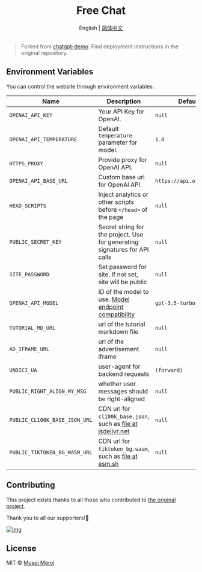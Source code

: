 <h1 align="center">Free Chat</h1>

<div align="center">English | <a href="./README.zh-CN.md">简体中文</a></div>

<br>

> Forked from [chatgpt-demo](https://github.com/anse-app/chatgpt-demo). Find deployment instructions in the original repository.

## Environment Variables

You can control the website through environment variables.

| Name | Description | Default |
| --- | --- | --- |
| `OPENAI_API_KEY` | Your API Key for OpenAI. | `null` |
| `OPENAI_API_TEMPERATURE` | Default `temperature` parameter for model. | `1.0` |
| `HTTPS_PROXY` | Provide proxy for OpenAI API. | `null` |
| `OPENAI_API_BASE_URL` | Custom base url for OpenAI API. | `https://api.openai.com` |
| `HEAD_SCRIPTS` | Inject analytics or other scripts before `</head>` of the page | `null` |
| `PUBLIC_SECRET_KEY` | Secret string for the project. Use for generating signatures for API calls | `null` |
| `SITE_PASSWORD` | Set password for site. If not set, site will be public | `null` |
| `OPENAI_API_MODEL` | ID of the model to use. [Model endpoint compatibility](https://platform.openai.com/docs/models/model-endpoint-compatibility) | `gpt-3.5-turbo-16k` |
| `TUTORIAL_MD_URL` | url of the tutorial markdown file | `null` |
| `AD_IFRAME_URL` | url of the advertisement iframe | `null` |
| `UNDICI_UA` | user-agent for backend requests | `(forward)` |
| `PUBLIC_RIGHT_ALIGN_MY_MSG` | whether user messages should be right-aligned | `null` |
| `PUBLIC_CL100K_BASE_JSON_URL` | CDN url for `cl100k_base.json`, such as [file at jsdelivr.net](https://cdn.jsdelivr.net/npm/tiktoken@1.0.10/encoders/cl100k_base.json) | `null` |
| `PUBLIC_TIKTOKEN_BG_WASM_URL` | CDN url for `tiktoken_bg.wasm`, such as [file at esm.sh](https://esm.sh/tiktoken/lite/tiktoken_bg.wasm) | `null` |

## Contributing

This project exists thanks to all those who contributed to [the original project](https://github.com/anse-app/chatgpt-demo).

Thank you to all our supporters!🙏

[![img](https://contributors.nn.ci/api?repo=anse-app/chatgpt-demo)](https://github.com/ddiu8081/chatgpt-demo/graphs/contributors)

## License

MIT © [Muspi Merol](./LICENSE)
